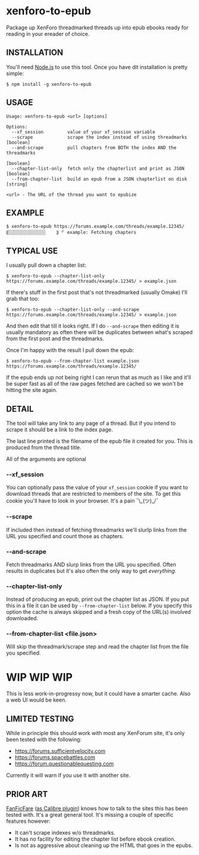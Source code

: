 # xenforo-to-epub

Package up XenForo threadmarked threads up into epub ebooks ready for
reading in your ereader of choice.

## INSTALLATION

You'll need [Node.js](https://nodejs.org) to use this tool.  Once you have
dit installation is pretty simple:

```console
$ npm install -g xenforo-to-epub
```


## USAGE

```
Usage: xenforo-to-epub <url> [options]

Options:
  --xf_session         value of your xf_session variable
  --scrape             scrape the index instead of using threadmarks   [boolean]
  --and-scrape         pull chapters from BOTH the index AND the threadmarks
                                                                       [boolean]
  --chapter-list-only  fetch only the chapterlist and print as JSON    [boolean]
  --from-chapter-list  build an epub from a JSON chapterlist on disk    [string]

<url> - The URL of the thread you want to epubize
```

## EXAMPLE

```console
$ xenforo-to-epub https://forums.example.com/threads/example.12345/
⸨░░░░░░░░░░░░░░    ⸩ ⠋ example: Fetching chapters
```

## TYPICAL USE

I usually pull down a chapter list:

```console
$ xenforo-to-epub --chapter-list-only https://forums.example.com/threads/example.12345/ > example.json
```

If there's stuff in the first post that's not threadmarked (usually Omake) I'll grab that too:

```console
$ xenforo-to-epub --chapter-list-only --and-scrape https://forums.example.com/threads/example.12345/ > example.json
```

And then edit that till it looks right.  If I do `--and-scrape` then editing
it is usually mandatory as often there will be duplicates between what's
scraped from the first post and the threadmarks.

Once I'm happy with the result I pull down the epub:

```console
$ xenforo-to-epub --from-chapter-list example.json https://forums.example.com/threads/example.12345/
```

If the epub ends up not being right I can rerun that as much as I like and
it'll be super fast as all of the raw pages fetched are cached so we won't
be hitting the site again.

## DETAIL

The tool will take any link to any page of a thread.  But if you intend to
scrape it should be a link to the index page.

The last line printed is the filename of the epub file it created for you.
This is produced from the thread title.


All of the arguments are optional

### --xf_session <cookie>

You can optionally pass the value of your `xf_session` cookie if you want to
download threads that are restricted to members of the site.  To get this
cookie you'll have to look in your browser. It's a pain ¯\\\_(ツ)\_/¯

### --scrape

If included then instead of fetching threadmarks we'll slurlp links from the
URL you specified and count those as chapters.

### --and-scrape

Fetch threadmarks AND slurp links from the URL you specified. Often results in
duplicates but it's also often the only way to get _everything_.

### --chapter-list-only

Instead of producing an epub, print out the chapter list as JSON. If you put this
in a file it can be used by `--from-chapter-list` below. If you specify this option
the cache is always skipped and a fresh copy of the URL(s) involved downloaded.

### --from-chapter-list <file.json>

Will skip the threadmark/scrape step and read the chapter list from the file you specified.

# WIP WIP WIP

This is less work-in-progressy now, but it could have a smarter cache.  Also
a web UI would be keen.

## LIMITED TESTING

While in principle this should work with most any XenForum site, it's only
been tested with the following:

* https://forums.sufficientvelocity.com
* https://forums.spacebattles.com
* https://forum.questionablequesting.com

Currently it will warn if you use it with another site.

## PRIOR ART

[FanFicFare](https://fanficfare.appspot.com/) ([as Calibre plugin](http://www.mobileread.com/forums/showthread.php?t=259221))
knows how to talk to the sites
this has been tested with.  It's a great general tool.  It's missing a
couple of specific features however:

* It can't scrape indexes w/o threadmarks.
* It has no facility for editing the chapter list before ebook creation.
* Is not as aggressive about cleaning up the HTML that goes in the epubs.
